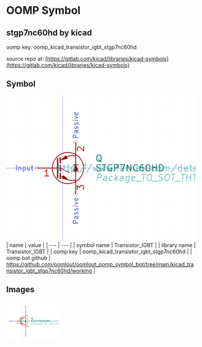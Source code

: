 # OOMP Symbol  
## stgp7nc60hd  by kicad  
  
oomp key: oomp_kicad_transistor_igbt_stgp7nc60hd  
  
source repo at: [https://gitlab.com/kicad/libraries/kicad-symbols](https://gitlab.com/kicad/libraries/kicad-symbols)  
## Symbol  
  
[![working.png](working_600.png)](working.png)  
| name | value | 
| --- | --- | 
| symbol name | Transistor_IGBT | 
| library name | Transistor_IGBT | 
| oomp key | oomp_kicad_transistor_igbt_stgp7nc60hd | 
| oomp bot github | https://github.com/oomlout/oomlout_oomp_symbol_bot/tree/main/kicad_transistor_igbt_stgp7nc60hd/working | 
## Images  
  
[![working.png](working_140.png)](working.png)  
